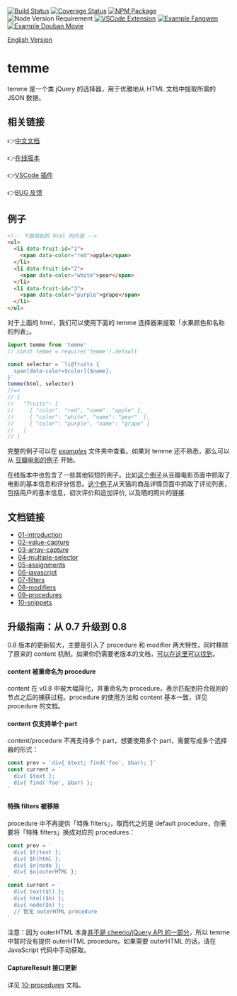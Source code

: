 [![Build Status](https://img.shields.io/travis/shinima/temme/master.svg?style=flat-square)](https://travis-ci.org/shinima/temme) [![Coverage Status](https://img.shields.io/coveralls/shinima/temme/master.svg?style=flat-square)](https://coveralls.io/github/shinima/temme?branch=master) [![NPM Package](https://img.shields.io/npm/v/temme.svg?style=flat-square)](https://www.npmjs.org/package/temme) ![Node Version Requirement](https://img.shields.io/badge/node-%3E=6-f37c43.svg?style=flat-square) [![VSCode Extension](https://img.shields.io/badge/vscode-插件-green.svg?style=flat-square)](https://marketplace.visualstudio.com/items?itemName=shinima.vscode-temme) [![Example Fangwen](https://img.shields.io/badge/例子-芳文社-2196F3.svg?style=flat-square)](https://zhuanlan.zhihu.com/p/36036616) [![Example Douban Movie](https://img.shields.io/badge/例子-豆瓣电影-2196F3.svg?style=flat-square)](/examples/douban-movie/readme.md)

<a href="readme-en.md">English Version</a>

# temme

temme 是一个类 jQuery 的选择器，用于优雅地从 HTML 文档中提取所需的 JSON 数据。

## 相关链接

👉[中文文档](#文档链接)

👉[在线版本](https://temme.js.org)

👉[VSCode 插件](https://marketplace.visualstudio.com/items?itemName=shinima.vscode-temme)

👉[BUG 反馈](https://github.com/shinima/temme/issues)

## 例子

```html
<!-- 下面用到的 html 的内容 -->
<ul>
  <li data-fruit-id="1">
    <span data-color="red">apple</span>
  </li>
  <li data-fruit-id="2">
    <span data-color="white">pear</span>
  </li>
  <li data-fruit-id="3">
    <span data-color="purple">grape</span>
  </li>
</ul>
```

对于上面的 html，我们可以使用下面的 temme 选择器来提取「水果颜色和名称的列表」。

```javascript
import temme from 'temme'
// const temme = require('temme').default

const selector = `li@fruits {
  span[data-color=$color]{$name};
}`
temme(html, selector)
//=>
// {
//   "fruits": [
//     { "color": "red", "name": "apple" },
//     { "color": "white", "name": "pear"  },
//     { "color": "purple", "name": "grape" }
//   ]
// }
```

完整的例子可以在 [_examples_](/examples) 文件夹中查看。如果对 temme 还不熟悉，那么可以从 [豆瓣电影的例子](/examples/douban-movie/readme.md) 开始。

在线版本中也包含了一些其他较短的例子。比如[这个例子](https://temme.js.org?example=douban-movie-summary-Chinese)从豆瓣电影页面中抓取了电影的基本信息和评分信息。[这个例子](https://temme.js.org?example=tmall-reviews-Chinese)从天猫的商品详情页面中抓取了评论列表，包括用户的基本信息，初次评价和追加评价, 以及晒的照片的链接.

## 文档链接

- [01-introduction](/docs/zh-cn/01-introduction.md)
- [02-value-capture](/docs/zh-cn/02-value-capture.md)
- [03-array-capture](/docs/zh-cn/03-array-capture.md)
- [04-multiple-selector](/docs/zh-cn/04-multiple-selector.md)
- [05-assignments](/docs/zh-cn/05-assignments.md)
- [06-javascript](/docs/zh-cn/06-javascript.md)
- [07-filters](/docs/zh-cn/07-filters.md)
- [08-modifiers](/docs/zh-cn/08-modifiers.md)
- [09-procedures](/docs/zh-cn/09-procedures.md)
- [10-snippets](/docs/zh-cn/10-snippets.md)

## 升级指南：从 0.7 升级到 0.8

0.8 版本的更新较大，主要是引入了 procedure 和 modifier 两大特性，同时移除了原来的 content 机制。如果你仍需要老版本的文档，[可以在这里可以找到](https://github.com/shinima/temme/blob/v0.7.0/readme-zh.md)。

#### content 被重命名为 procedure

content 在 v0.8 中被大幅简化，并重命名为 procedure，表示匹配到符合规则的节点之后的捕获过程。procedure 的使用方法和 content 基本一致，详见 procedure 的文档。

#### content 仅支持单个 part

content/procedure 不再支持多个 part，想要使用多个 part，需要写成多个选择器的形式：

```javascript
const prev = `div{ $text; find('foo', $bar); }`
const current = `
  div{ $text };
  div{ find('foo', $bar) };
`
```

#### 特殊 filters 被移除

procedure 中不再提供「特殊 filters」，取而代之的是 default procedure，你需要将「特殊 filters」换成对应的 procedures：

```javascript
const prev = `
  div{ $t|text };
  div{ $h|html };
  div{ $n|node };
  div{ $o|outerHTML };
`
const current = `
  div{ text($t) };
  div{ html($h) };
  div{ node($n) };
  // 暂无 outerHTML procedure
`
```

注意：因为 outerHTML 本身[并不是 cheerio/jQuery API 的一部分](https://github.com/cheeriojs/cheerio/issues/54)，所以 temme 中暂时没有提供 outerHTML procedure。如果需要 outerHTML 的话，请在 JavaScript 代码中手动获取。

#### CaptureResult 接口更新

详见 [10-procedures](/docs/zh-cn/10-procedures.md) 文档。

